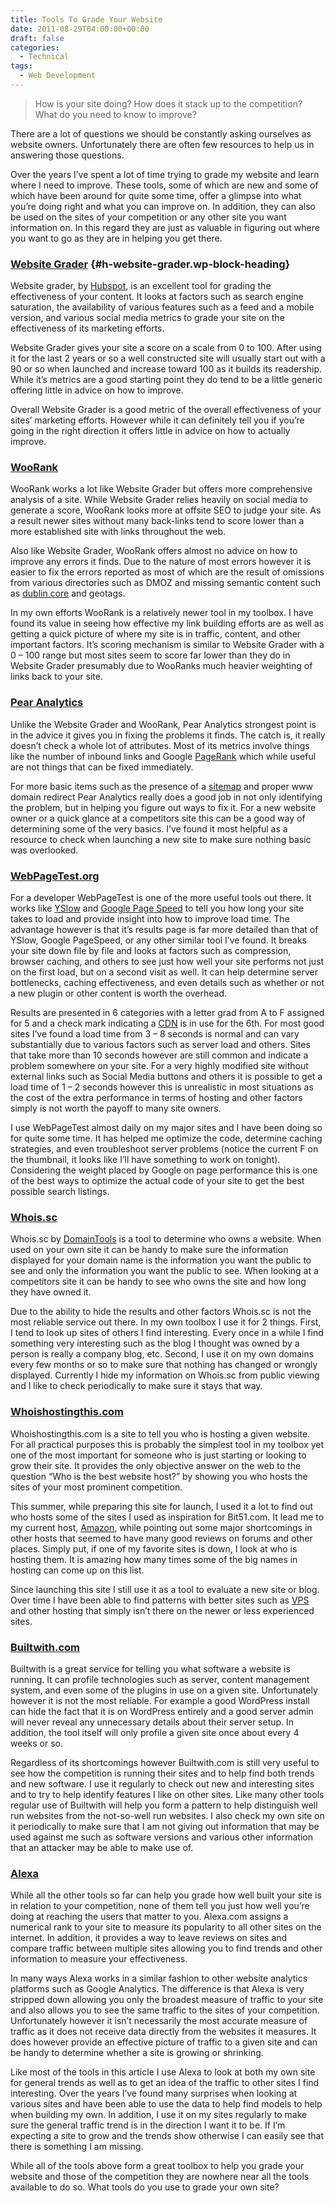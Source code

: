 ```yaml
---
title: Tools To Grade Your Website
date: 2011-08-29T04:00:00+00:00
draft: false
categories:
  - Technical
tags:
  - Web Development
---
```


> How is your site doing? How does it stack up to the competition? What do you need to know to improve?

There are a lot of questions we should be constantly asking ourselves as website owners. Unfortunately there are often few resources to help us in answering those questions.

Over the years I’ve spent a lot of time trying to grade my website and learn where I need to improve. These tools, some of which are new and some of which have been around for quite some time, offer a glimpse into what you’re doing right and what you can improve on. In addition, they can also be used on the sites of your competition or any other site you want information on. In this regard they are just as valuable in figuring out where you want to go as they are in helping you get there.

### [Website Grader](http://websitegrader.com/ "Website Grader") {#h-website-grader.wp-block-heading}

Website grader, by [Hubspot](http://www.hubspot.com/ "Hubspot"), is an excellent tool for grading the effectiveness of your content. It looks at factors such as search engine saturation, the availability of various features such as a feed and a mobile version, and various social media metrics to grade your site on the effectiveness of its marketing efforts.

Website Grader gives your site a score on a scale from 0 to 100. After using it for the last 2 years or so a well constructed site will usually start out with a 90 or so when launched and increase toward 100 as it builds its readership. While it’s metrics are a good starting point they do tend to be a little generic offering little in advice on how to improve.

Overall Website Grader is a good metric of the overall effectiveness of your sites’ marketing efforts. However while it can definitely tell you if you’re going in the right direction it offers little in advice on how to actually improve.

### [WooRank](http://www.woorank.com/ "WooRank.com")

WooRank works a lot like Website Grader but offers more comprehensive analysis of a site. While Website Grader relies heavily on social media to generate a score, WooRank looks more at offsite SEO to judge your site. As a result newer sites without many back-links tend to score lower than a more established site with links throughout the web.

Also like Website Grader, WooRank offers almost no advice on how to improve any errors it finds. Due to the nature of most errors however it is easier to fix the errors reported as most of which are the result of omissions from various directories such as DMOZ and missing semantic content such as [dublin core](http://dublincore.org/ "Dublin Core Metadata Initiative") and geotags.

In my own efforts WooRank is a relatively newer tool in my toolbox. I have found its value in seeing how effective my link building efforts are as well as getting a quick picture of where my site is in traffic, content, and other important factors. It’s scoring mechanism is similar to Website Grader with a 0 – 100 range but most sites seem to score far lower than they do in Website Grader presumably due to WooRanks much heavier weighting of links back to your site.

### [Pear Analytics](http://www.pearanalytics.com/ "Pear Analytics")

Unlike the Website Grader and WooRank, Pear Analytics strongest point is in the advice it gives you in fixing the problems it finds. The catch is, it really doesn’t check a whole lot of attributes. Most of its metrics involve things like the number of inbound links and Google [PageRank](http://en.wikipedia.org/wiki/PageRank "PageRank on Wikipedia") which while useful are not things that can be fixed immediately.

For more basic items such as the presence of a  <a title="Site map on Wikipedia" href="http://en.wikipedia.org/wiki/Site_map" target="_blank" rel="noopener noreferrer">sitemap</a> and proper www domain redirect Pear Analytics really does a good job in not only identifying the problem, but in helping you figure out ways to fix it. For a new website owner or a quick glance at a competitors site this can be a good way of determining some of the very basics. I’ve found it most helpful as a resource to check when launching a new site to make sure nothing basic was overlooked.

### [WebPageTest.org](http://www.webpagetest.org/ "WebPageTest.org")

For a developer WebPageTest is one of the more useful tools out there. It works like [YSlow](http://developer.yahoo.com/yslow/ "Yahoo YSlow") and [Google Page Speed](http://code.google.com/speed/page-speed/ "Google Page Speed Homepage") to tell you how long your site takes to load and provide insight into how to improve load time. The advantage however is that it’s results page is far more detailed than that of YSlow, Google PageSpeed, or any other similar tool I’ve found. It breaks your site down file by file and looks at factors such as compression, browser caching, and others to see just how well your site performs not just on the first load, but on a second visit as well. It can help determine server bottlenecks, caching effectiveness, and even details such as whether or not a new plugin or other content is worth the overhead.

Results are presented in 6 categories with a letter grad from A to F assigned for 5 and a check mark indicating a [CDN](http://en.wikipedia.org/wiki/Content_delivery_network "Content Delivery Network on Wikipedia") is in use for the 6th. For most good sites I’ve found a load time from 3 – 8 seconds is normal and can vary substantially due to various factors such as server load and others. Sites that take more than 10 seconds however are still common and indicate a problem somewhere on your site. For a very highly modified site without external links such as Social Media buttons and others it is possible to get a load time of 1 – 2 seconds however this is unrealistic in most situations as the cost of the extra performance in terms of hosting and other factors simply is not worth the payoff to many site owners.

I use WebPageTest almost daily on my major sites and I have been doing so for quite some time. It has helped me optimize the code, determine caching strategies, and even troubleshoot server problems (notice the current F on the thumbnail, it looks like I’ll have something to work on tonight). Considering the weight placed by Google on page performance this is one of the best ways to optimize the actual code of your site to get the best possible search listings.

### [Whois.sc](https://whois.domaintools.com/)

Whois.sc by [DomainTools](https://www.domaintools.com/) is a tool to determine who owns a website. When used on your own site it can be handy to make sure the information displayed for your domain name is the information you want the public to see and only the information you want the public to see. When looking at a competitors site it can be handy to see who owns the site and how long they have owned it.

Due to the ability to hide the results and other factors Whois.sc is not the most reliable service out there. In my own toolbox I use it for 2 things. First, I tend to look up sites of others I find interesting. Every once in a while I find something very interesting such as the blog I thought was owned by a person is really a company blog, etc. Second, I use it on my own domains every few months or so to make sure that nothing has changed or wrongly displayed. Currently I hide my information on Whois.sc from public viewing and I like to check periodically to make sure it stays that way.

### [Whoishostingthis.com](http://www.whoishostingthis.com/ "Whoishostingthis.com")

Whoishostingthis.com is a site to tell you who is hosting a given website. For all practical purposes this is probably the simplest tool in my toolbox yet one of the most important for someone who is just starting or looking to grow their site. It provides the only objective answer on the web to the question “Who is the best website host?” by showing you who hosts the sites of your most prominent competition.

This summer, while preparing this site for launch, I used it a lot to find out who hosts some of the sites I used as inspiration for Bit51.com. It lead me to my current host, [Amazon](http://aws.amazon.com/ "Amazon Web Services"), while pointing out some major shortcomings in other hosts that seemed to have many good reviews on forums and other places. Simply put, if one of my favorite sites is down, I look at who is hosting them. It is amazing how many times some of the big names in hosting can come up on this list.

Since launching this site I still use it as a tool to evaluate a new site or blog. Over time I have been able to find patterns with better sites such as [VPS](http://en.wikipedia.org/wiki/Virtual_private_server "Virtual Private Server on Wikipedia") and other hosting that simply isn’t there on the newer or less experienced sites.

### [Builtwith.com](http://builtwith.com/ "builtwith")

Builtwith is a great service for telling you what software a website is running. It can profile technologies such as server, content management system, and even some of the plugins in use on a given site. Unfortunately however it is not the most reliable. For example a good WordPress install can hide the fact that it is on WordPress entirely and a good server admin will never reveal any unnecessary details about their server setup. In addition, the tool itself will only profile a given site once about every 4 weeks or so.

Regardless of its shortcomings however Builtwith.com is still very useful to see how the competition is running their sites and to help find both trends and new software. I use it regularly to check out new and interesting sites and to try to help identify features I like on other sites. Like many other tools regular use of Builtwith will help you form a pattern to help distinguish well run websites from the not-so-well run websites. I also check my own site on it periodically to make sure that I am not giving out information that may be used against me such as software versions and various other information that an attacker may be able to make use of.

### [Alexa](http://www.alexa.com/ "Alexa")

While all the other tools so far can help you grade how well built your site is in relation to your competition, none of them tell you just how well you’re doing at reaching the users that matter to you. Alexa.com assigns a numerical rank to your site to measure its popularity to all other sites on the internet. In addition, it provides a way to leave reviews on sites and compare traffic between multiple sites allowing you to find trends and other information to measure your effectiveness.

In many ways Alexa works in a similar fashion to other website analytics platforms such as Google Analytics. The difference is that Alexa is very stripped down allowing you only the broadest measure of traffic to your site and also allows you to see the same traffic to the sites of your competition. Unfortunately however it isn’t necessarily the most accurate measure of traffic as it does not receive data directly from the websites it measures. It does however provide an effective picture of traffic to a given site and can be handy to determine whether a site is growing or shrinking.

Like most of the tools in this article I use Alexa to look at both my own site for general trends as well as to get an idea of the traffic to other sites I find interesting. Over the years I’ve found many surprises when looking at various sites and have been able to use the data to help find models to help when building my own. In addition, I use it on my sites regularly to make sure the general traffic trend is in the direction I want it to be. If I’m expecting a site to grow and the trends show otherwise I can easily see that there is something I am missing.

While all of the tools above form a great toolbox to help you grade your website and those of the competition they are nowhere near all the tools available to do so. What tools do you use to grade your own site?